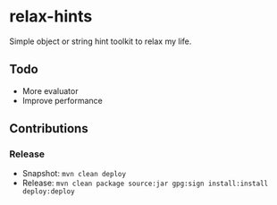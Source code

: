 # relax-hints

Simple object or string hint toolkit to relax my life.

## Todo

- More evaluator
- Improve performance

## Contributions

### Release

- Snapshot: `mvn clean deploy`
- Release: `mvn clean package source:jar gpg:sign install:install deploy:deploy`
